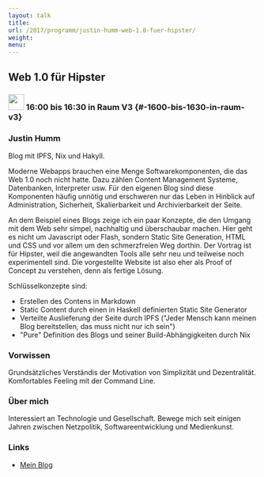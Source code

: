 ```yaml
---
layout: talk
title:
url: /2017/programm/justin-humm-web-1.0-fuer-hipster/
weight:
menu:
---
```

## Web 1.0 für Hipster

### <img height = "32" src="../../../images/talk.svg"> 16:00 bis 16:30 in Raum V3 {#-1600-bis-1630-in-raum-v3}

### Justin Humm

Blog mit IPFS, Nix und Hakyll.

Moderne Webapps brauchen eine Menge Softwarekomponenten, die das Web 1.0 noch nicht hatte. Dazu zählen Content Management Systeme, Datenbanken, Interpreter usw. Für den eigenen Blog sind diese Komponenten häufig unnötig und erschweren nur das Leben in Hinblick auf Administration, Sicherheit, Skalierbarkeit und Archivierbarkeit der Seite.

An dem Beispiel eines Blogs zeige ich ein paar Konzepte, die den Umgang mit dem Web sehr simpel, nachhaltig und überschaubar machen. Hier geht es nicht um Javascript oder Flash, sondern Static Site Generation, HTML und CSS und vor allem um den schmerzfreien Weg dorthin. Der Vortrag ist für Hipster, weil die angewandten Tools alle sehr neu und teilweise noch experimentell sind. Die vorgestellte Website ist also eher als Proof of Concept zu verstehen, denn als fertige Lösung.

Schlüsselkonzepte sind:

* Erstellen des Contens in Markdown
* Static Content durch einen in Haskell definierten Static Site Generator
* Verteilte Auslieferung der Seite durch IPFS ("Jeder Mensch kann meinen Blog bereitstellen, das muss nicht nur ich sein")
* "Pure" Definition des Blogs und seiner Build-Abhängigkeiten durch Nix

### Vorwissen

Grundsätzliches Verständis der Motivation von Simplizität und Dezentralität. Komfortables Feeling mit der Command Line.

### Über mich

Interessiert an Technologie und Gesellschaft. Bewege mich seit einigen Jahren zwischen Netzpolitik, Softwareentwicklung und Medienkunst.

### Links

- <a href="http://erictapen.de" target="_blank">Mein Blog</a>
